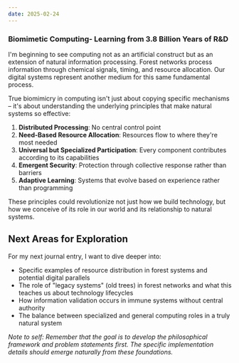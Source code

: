 ```yaml
---
date: 2025-02-24
---
```


### Biomimetic Computing- Learning from 3.8 Billion Years of R&D

I'm beginning to see computing not as an artificial construct but as an extension of natural information processing. Forest networks process information through chemical signals, timing, and resource allocation. Our digital systems represent another medium for this same fundamental process.

True biomimicry in computing isn't just about copying specific mechanisms – it's about understanding the underlying principles that make natural systems so effective:

1. **Distributed Processing**: No central control point
2. **Need-Based Resource Allocation**: Resources flow to where they're most needed
3. **Universal but Specialized Participation**: Every component contributes according to its capabilities
4. **Emergent Security**: Protection through collective response rather than barriers
5. **Adaptive Learning**: Systems that evolve based on experience rather than programming

These principles could revolutionize not just how we build technology, but how we conceive of its role in our world and its relationship to natural systems.

## Next Areas for Exploration

For my next journal entry, I want to dive deeper into:

- Specific examples of resource distribution in forest systems and potential digital parallels
- The role of "legacy systems" (old trees) in forest networks and what this teaches us about technology lifecycles
- How information validation occurs in immune systems without central authority
- The balance between specialized and general computing roles in a truly natural system

_Note to self: Remember that the goal is to develop the philosophical framework and problem statements first. The specific implementation details should emerge naturally from these foundations._